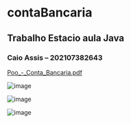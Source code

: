 # contaBancaria

## Trabalho Estacio aula Java
### Caio Assis – 202107382643


[Poo_-_Conta_Bancaria.pdf](https://github.com/caioassis-dev/contaBancaria/files/13526361/Poo_-_Conta_Bancaria.pdf)





![image](https://github.com/caioassis-dev/contaBancaria/assets/61170444/8cd756a4-ddf2-4dc6-9de5-0e3af6d66a78)



![image](https://github.com/caioassis-dev/contaBancaria/assets/61170444/5a5b145c-4725-4adc-8a74-5a898215b283)


![image](https://github.com/caioassis-dev/contaBancaria/assets/61170444/608624ef-41d1-48ab-bf9c-e005f6ad8df6)
